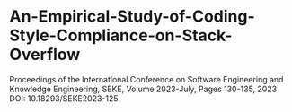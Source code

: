# An-Empirical-Study-of-Coding-Style-Compliance-on-Stack-Overflow
Proceedings of the lnternatlonal Conference on Software Engineering and Knowledge Engineering, SEKE, Volume 2023-July, Pages 130-135, 2023 DOI: 10.18293/SEKE2023-125
